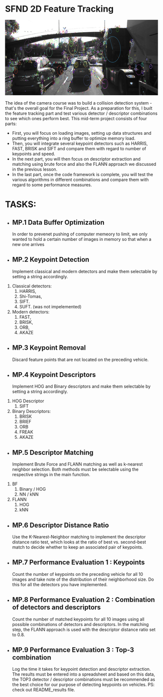 # SFND 2D Feature Tracking

<img src="images/keypoints.png" width="820" height="248" />

The idea of the camera course was to build a collision detection system - that's the overall goal for the Final Project. As a preparation for this, I buılt the feature tracking part and test various detector / descriptor combinations to see which ones perform best. This mid-term project consists of four parts:

* First, you will focus on loading images, setting up data structures and putting everything into a ring buffer to optimize memory load. 
* Then, you will integrate several keypoint detectors such as HARRIS, FAST, BRISK and SIFT and compare them with regard to number of keypoints and speed. 
* In the next part, you will then focus on descriptor extraction and matching using brute force and also the FLANN approach we discussed in the previous lesson. 
* In the last part, once the code framework is complete, you will test the various algorithms in different combinations and compare them with regard to some performance measures. 



# TASKS:
* ## MP.1 Data Buffer Optimization
   In order to prevenet pushing of computer memeory to limit, we only wanted to hold a certain number of images in memory so that when a new one arrives


* ## MP.2 Keypoint Detection
	Implement classical and modern detectors and make them selectable by setting a string accordingly.
1. Classical detectors:
	1.	HARRIS, 
	2.	Shi-Tomas,
	3.	SIFT.
	4.	SUFT. (was not impelemented)
2. Modern detectors:
	1.	FAST,
	2.	BRISK,
	3.	ORB,
	4.	AKAZE
    
* ## MP.3 Keypoint Removal
 	Discard feature points that are not located on the preceding vehicle.
 
* ## MP.4 Keypoint Descriptors
	Implement HOG and Binary descriptors and make them selectable by setting a string accordingly.
1. HOG Descriptor
	1.	SIFT
2. Binary Descriptors:
	1.	BRISK 
	2.	BRIEF 
	3.	ORB 
	4.	FREAK 
	5.	AKAZE
    
* ## MP.5 Descriptor Matching
	Implement Brute Force and FLANN matching as well as k-nearest neighbor selection. Both methods must be selectable using the respective strings in the main function.
1.	BF     
	1.	Binary / HOG 
	2.	NN / kNN
2.	FLANN 
	1.	HOG
	2.	kNN

* ## MP.6 Descriptor Distance Ratio
	Use the K-Nearest-Neighbor matching to implement the descriptor distance ratio test, which looks at the ratio of best vs. second-best match to decide whether to keep an associated pair of keypoints.
    
* ## MP.7 Performance Evaluation 1 : Keypoints
	Count the number of keypoints on the preceding vehicle for all 10 images and take note of the distribution of their neighborhood size. Do this for all the detectors you have implemented. 
    
* ## MP.8 Performance Evaluation 2 : Combination of detectors and descriptors
	Count the number of matched keypoints for all 10 images using all possible combinations of detectors and descriptors. In the matching step, the FLANN approach is used with the descriptor distance ratio set to 0.8.

* ## MP.9 Performance Evaluation 3 : Top-3 combination 
 	Log the time it takes for keypoint detection and descriptor extraction. The results must be entered into a spreadsheet and based on this data, the TOP3 detector / descriptor combinations must be recommended as the best choice for our purpose of detecting keypoints on vehicles.
    PS: check out README_results file. 
